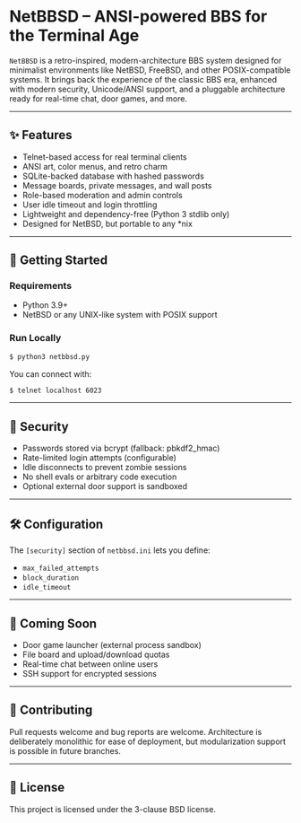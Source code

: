 # NetBBSD – ANSI-powered BBS for the Terminal Age

`NetBBSD` is a retro-inspired, modern-architecture BBS system designed for minimalist environments like NetBSD, FreeBSD, and other POSIX-compatible systems. It brings back the experience of the classic BBS era, enhanced with modern security, Unicode/ANSI support, and a pluggable architecture ready for real-time chat, door games, and more.

---

## ✨ Features

- Telnet-based access for real terminal clients
- ANSI art, color menus, and retro charm
- SQLite-backed database with hashed passwords
- Message boards, private messages, and wall posts
- Role-based moderation and admin controls
- User idle timeout and login throttling
- Lightweight and dependency-free (Python 3 stdlib only)
- Designed for NetBSD, but portable to any *nix

---

## 🚀 Getting Started

### Requirements

- Python 3.9+
- NetBSD or any UNIX-like system with POSIX support

### Run Locally

```bash
$ python3 netbbsd.py
```

You can connect with:

```bash
$ telnet localhost 6023
```

---

## 🔐 Security

- Passwords stored via bcrypt (fallback: pbkdf2_hmac)
- Rate-limited login attempts (configurable)
- Idle disconnects to prevent zombie sessions
- No shell evals or arbitrary code execution
- Optional external door support is sandboxed

---

## 🛠 Configuration

The `[security]` section of `netbbsd.ini` lets you define:

- `max_failed_attempts`
- `block_duration`
- `idle_timeout`

---

## 🧩 Coming Soon

- Door game launcher (external process sandbox)
- File board and upload/download quotas
- Real-time chat between online users
- SSH support for encrypted sessions

---

## 🤝 Contributing

Pull requests welcome and bug reports are welcome. Architecture is deliberately monolithic for ease of deployment, but modularization support is possible in future branches.

---

## 📄 License

This project is licensed under the 3-clause BSD license.
